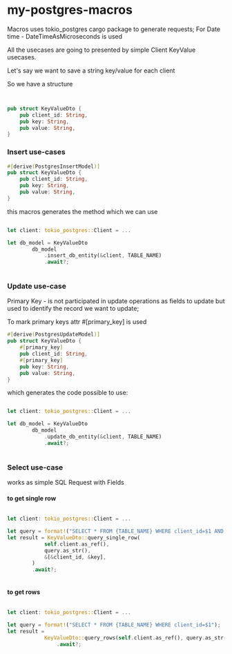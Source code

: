 # my-postgres-macros

Macros uses tokio_postgres cargo package to generate requests;
For Date time - DateTimeAsMicroseconds is used


All the usecases are going to presented by simple Client KeyValue usecases.

Let's say we want to save a string key/value for each client

So we have a structure

```rust


pub struct KeyValueDto {
    pub client_id: String,
    pub key: String,
    pub value: String,
}
```
### Insert use-cases


```rust
#[derive(PostgresInsertModel)]
pub struct KeyValueDto {
    pub client_id: String,
    pub key: String,
    pub value: String,
}
```

this macros generates the method which we can use

```rust

let client: tokio_postgres::Client = ...

let db_model = KeyValueDto
        db_model
            .insert_db_entity(&client, TABLE_NAME)
            .await?;
            
```


### Update use-case

Primary Key - is not participated in update operations as fields to update but used to identify the record we want to update;

To mark primary keys attr #[primary_key] is used

```rust
#[derive(PostgresUpdateModel)]
pub struct KeyValueDto {
    #[primary_key]
    pub client_id: String,
    #[primary_key]
    pub key: String,
    pub value: String,
}
```

which generates the code possible to use:


```rust

let client: tokio_postgres::Client = ...

let db_model = KeyValueDto
        db_model
            .update_db_entity(&client, TABLE_NAME)
            .await?;
            
```



### Select use-case

works as simple SQL Request with Fields

#### to get single row

```rust

let client: tokio_postgres::Client = ...

let query = format!("SELECT * FROM {TABLE_NAME} WHERE client_id=$1 AND key=$2");
let result = KeyValueDto::query_single_row(
            self.client.as_ref(),
            query.as_str(),
            &[&client_id, &key],
        )
        .await?;
            
```


#### to get rows

```rust

let client: tokio_postgres::Client = ...

let query = format!("SELECT * FROM {TABLE_NAME} WHERE client_id=$1");
let result =
            KeyValueDto::query_rows(self.client.as_ref(), query.as_str(), &[&client_id])
                .await?;
            
```

